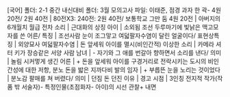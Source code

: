 [국어]
폴더: 2-1 중간 내신대비
폴더: 3월 모의고사
파일: 이태준, 점경
​
과자 한 곽- 4원 20전/ 2원 40전			| 80전X3: 240전: 2원 40전/ 보통학교 그만 둠
4원 20전			| 아버지의 6개월치 월급
전차 소리			| 근대화의 상징
아이			| 소외됨
조선 두루마기에 빛낡은 맥고모자를 쓴 어른/ 특징			| 조선사람
눈이 조그맣고 여덟팔자수염이 달린 얼굴이다/ 표현상특징			| 외양묘사
여덟팔자수염			| 돈 앞세워 아이를 멸시(비인간적)
이상한 소리			| 카메라 셔터
키가 장승같은 서양 사람 남녀			| -
자기와 그 애를 번갈아 향하면서 소리를 낸다/ 의미			| 놀림
시커멓게 생긴 어른			| + 돈을 앞세워 아이를 구경거리로 전락시키는 도시의 비인간성에 대한 저항, 분노
돈을 밟은 지까다비 발의 임자			| +
부릅뜬 눈을 노리는 것이었다			| 분노감
팔매를 쳐 버렸다/ 의미			| 던짐
돈 던진 이유			| 경고
시점			| 3인칭 전지적 작가(작품 밖 서술자)- 특정인물(초점화자- 아이)의 시선 관찰+ 내면
​
